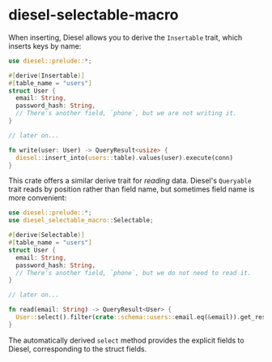 # diesel-selectable-macro

When inserting, Diesel allows you to derive the `Insertable` trait, which
inserts keys by name:

```rs
use diesel::prelude::*;

#[derive(Insertable)]
#[table_name = "users"]
struct User {
  email: String,
  password_hash: String,
  // There's another field, `phone`, but we are not writing it.
}

// later on...

fn write(user: User) -> QueryResult<usize> {
  diesel::insert_into(users::table).values(user).execute(conn)
}
```

This crate offers a similar derive trait for _reading_ data. Diesel's
`Queryable` trait reads by position rather than field name, but sometimes field
name is more convenient:

```rs
use diesel::prelude::*;
use diesel_selectable_macro::Selectable;

#[derive(Selectable)]
#[table_name = "users"]
struct User {
  email: String,
  password_hash: String,
  // There's another field, `phone`, but we do not need to read it.
}

// later on...

fn read(email: String) -> QueryResult<User> {
  User::select().filter(crate::schema::users::email.eq(&email)).get_result(conn)
}
```

The automatically derived `select` method provides the explicit fields to
Diesel, corresponding to the struct fields.
